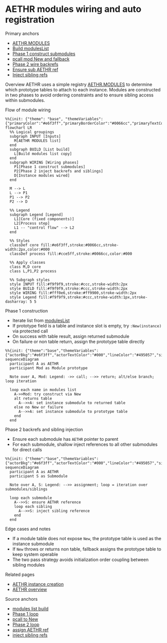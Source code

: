 # AETHR modules wiring and auto registration

Primary anchors
- [AETHR.MODULES](../../dev/AETHR.lua:40)
- [Build modulesList](../../dev/AETHR.lua:148)
- [Phase 1 construct submodules](../../dev/AETHR.lua:155)
- [pcall mod New and fallback](../../dev/AETHR.lua:160)
- [Phase 2 wire backrefs](../../dev/AETHR.lua:172)
- [Ensure sub AETHR ref](../../dev/AETHR.lua:178)
- [Inject sibling refs](../../dev/AETHR.lua:181)

Overview
AETHR uses a simple registry [AETHR.MODULES](../../dev/AETHR.lua:40) to determine which prototype tables to attach to each instance. Modules are constructed in two phases to avoid ordering constraints and to ensure sibling access within submodules.

Flow of module wiring

```mermaid
%%{init: {"theme": "base", "themeVariables": {"primaryColor":"#e6f3ff","primaryBorderColor":"#0066cc","primaryTextColor":"#000","lineColor":"#495057","textColor":"#000","fontSize":"14px"}}}%%
flowchart LR
  %% Logical groupings
  subgraph INPUT [Inputs]
    M[AETHR MODULES list]
  end
  subgraph BUILD [List build]
    L[Build modules list copy]
  end
  subgraph WIRING [Wiring phases]
    P1[Phase 1 construct submodules]
    P2[Phase 2 inject backrefs and siblings]
    D[Instance modules wired]
  end

  M --> L
  L --> P1
  P1 --> P2
  P2 --> D

  %% Legend
  subgraph Legend [Legend]
    L1[Core (fixed components)]
    L2[Process step]
    L1 -- "control flow" --> L2
  end

  %% Styles
  classDef core fill:#e6f3ff,stroke:#0066cc,stroke-width:2px,color:#000
  classDef process fill:#cce5ff,stroke:#0066cc,color:#000

  %% Apply classes
  class M,D core
  class L,P1,P2 process

  %% Subgraph styles
  style INPUT fill:#f9f9f9,stroke:#ccc,stroke-width:2px
  style BUILD fill:#f9f9f9,stroke:#ccc,stroke-width:2px
  style WIRING fill:#fff0e6,stroke:#ff9900,stroke-width:2px
  style Legend fill:#f9f9f9,stroke:#ccc,stroke-width:1px,stroke-dasharray: 5 5
```

Phase 1 construction
- Iterate list from [modulesList](../../dev/AETHR.lua:148)
- If prototype field is a table and instance slot is empty, try `:New(instance)` via protected call
- On success with table result, assign returned submodule
- On failure or non table return, assign the prototype table directly

```mermaid
%%{init: {"theme":"base","themeVariables":{"actorBkg":"#e6f3ff","actorTextColor":"#000","lineColor":"#495057","signalColor":"#0066cc","signalTextColor":"#000","fontSize":"14px"}}}%%
sequenceDiagram
  participant A as AETHR
  participant Mod as Module prototype

  Note over A, Mod: Legend: ->> call; -->> return; alt/else branch; loop iteration

  loop each name in modules list
    A->>Mod: try construct via New
    alt returns table
      A-->>A: set instance submodule to returned table
    else no New or failure
      A-->>A: set instance submodule to prototype table
    end
  end
```

Phase 2 backrefs and sibling injection
- Ensure each submodule has `AETHR` pointer to parent
- For each submodule, shallow inject references to all other submodules for direct calls

```mermaid
%%{init: {"theme":"base","themeVariables":{"actorBkg":"#e6f3ff","actorTextColor":"#000","lineColor":"#495057","signalColor":"#0066cc","signalTextColor":"#000","fontSize":"14px"}}}%%
sequenceDiagram
  participant A as AETHR
  participant S as Submodule

  Note over A, S: Legend: -->> assignment; loop = iteration over submodules/siblings

  loop each submodule
    A-->>S: ensure AETHR reference
    loop each sibling
      A-->>S: inject sibling reference
    end
  end
```

Edge cases and notes
- If a module table does not expose `New`, the prototype table is used as the instance submodule
- If `New` throws or returns non table, fallback assigns the prototype table to keep system operable
- The two pass strategy avoids initialization order coupling between sibling modules

Related pages
- [AETHR instance creation](./instance_creation.md)
- [AETHR overview](./README.md)

Source anchors
- [modules list build](../../dev/AETHR.lua:148)
- [Phase 1 loop](../../dev/AETHR.lua:155)
- [pcall to New](../../dev/AETHR.lua:160)
- [Phase 2 loop](../../dev/AETHR.lua:172)
- [assign AETHR ref](../../dev/AETHR.lua:178)
- [inject sibling refs](../../dev/AETHR.lua:181)